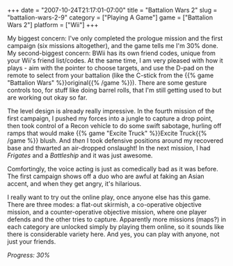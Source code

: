 +++
date = "2007-10-24T21:17:01-07:00"
title = "Battalion Wars 2"
slug = "battalion-wars-2-9"
category = ["Playing A Game"]
game = ["Battalion Wars 2"]
platform = ["Wii"]
+++

My biggest concern: I've only completed the prologue mission and the first campaign (six missions altogether), and the game tells me I'm 30% done.  My second-biggest concern: BWii has its own friend codes, unique from your Wii's friend list/codes.  At the same time, I am very pleased with how it plays - aim with the pointer to choose targets, and use the D-pad on the remote to select from your battalion (like the C-stick from the {{% game "Battalion Wars" %}}original{{% /game %}}).  There are some gesture controls too, for stuff like doing barrel rolls, that I'm still getting used to but are working out okay so far.

The level design is already really impressive.  In the fourth mission of the first campaign, I pushed my forces into a jungle to capture a drop point, then took control of a Recon vehicle to do some swift sabotage, hurling off ramps that would make {{% game "Excite Truck" %}}Excite Truck{{% /game %}} blush.  And <i>then</i> I took defensive positions around my recovered base and thwarted an air-dropped onslaught!  In the next mission, I had <i>Frigates</i> and a <i>Battleship</i> and it was just awesome.

Comfortingly, the voice acting is just as comedically bad as it was before.  The first campaign shows off a duo who are awful at faking an Asian accent, and when they get angry, it's hilarious.

I really want to try out the online play, once anyone else has this game.  There are three modes: a flat-out skirmish, a co-operative objective mission, and a counter-operative objective mission, where one player defends and the other tries to capture.  Apparently more missions (maps?) in each category are unlocked simply by playing them online, so it sounds like there is considerable variety here.  And yes, you can play with anyone, not just your friends.

<i>Progress: 30%</i>